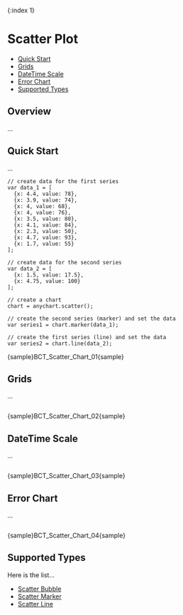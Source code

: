 {:index 1}
# Scatter Plot

* [Quick Start](#quick_start)
* [Grids](#onthefly)
* [DateTime Scale](#datetime_scale)
* [Error Chart](#error_chart)
* [Supported Types](#supported_types)

## Overview

...

## Quick Start

...

```
// create data for the first series
var data_1 = [
  {x: 4.4, value: 78},
  {x: 3.9, value: 74},
  {x: 4, value: 68},
  {x: 4, value: 76},
  {x: 3.5, value: 80},
  {x: 4.1, value: 84},
  {x: 2.3, value: 50},
  {x: 4.7, value: 93},
  {x: 1.7, value: 55}
];

// create data for the second series
var data_2 = [
  {x: 1.5, value: 17.5},
  {x: 4.75, value: 100}
];

// create a chart
chart = anychart.scatter();

// create the second series (marker) and set the data
var series1 = chart.marker(data_1);

// create the first series (line) and set the data
var series2 = chart.line(data_2);
```

{sample}BCT\_Scatter\_Chart\_01{sample}


## Grids

...

```

```

{sample}BCT\_Scatter\_Chart\_02{sample}


## DateTime Scale

...

```

```

{sample}BCT\_Scatter\_Chart\_03{sample}

## Error Chart


...

```

```

{sample}BCT\_Scatter\_Chart\_04{sample}

## Supported Types

Here is the list...

* [Scatter Bubble](Bubble_Chart)
* [Scatter Marker](Marker_Chart)
* [Scatter Line](Line_Chart)